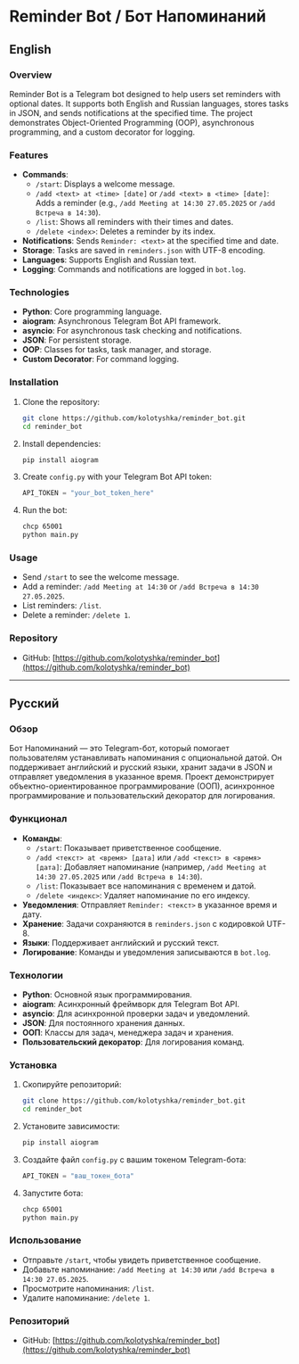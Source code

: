 # Reminder Bot / Бот Напоминаний 
 
## English 
 
### Overview 
Reminder Bot is a Telegram bot designed to help users set reminders with optional dates. It supports both English and Russian languages, stores tasks in JSON, and sends notifications at the specified time. The project demonstrates Object-Oriented Programming (OOP), asynchronous programming, and a custom decorator for logging. 
 
### Features 
- **Commands**: 
  - `/start`: Displays a welcome message. 
  - `/add <text> at <time> [date]` or `/add <text> в <time> [date]`: Adds a reminder (e.g., `/add Meeting at 14:30 27.05.2025` or `/add Встреча в 14:30`). 
  - `/list`: Shows all reminders with their times and dates. 
  - `/delete <index>`: Deletes a reminder by its index. 
- **Notifications**: Sends `Reminder: <text>` at the specified time and date. 
- **Storage**: Tasks are saved in `reminders.json` with UTF-8 encoding. 
- **Languages**: Supports English and Russian text. 
- **Logging**: Commands and notifications are logged in `bot.log`. 
 
### Technologies 
- **Python**: Core programming language. 
- **aiogram**: Asynchronous Telegram Bot API framework. 
- **asyncio**: For asynchronous task checking and notifications. 
- **JSON**: For persistent storage. 
- **OOP**: Classes for tasks, task manager, and storage. 
- **Custom Decorator**: For command logging. 
 
### Installation 
1. Clone the repository: 
   ```bash 
   git clone https://github.com/kolotyshka/reminder_bot.git 
   cd reminder_bot 
   ``` 
2. Install dependencies: 
   ```bash 
   pip install aiogram 
   ``` 
3. Create `config.py` with your Telegram Bot API token: 
   ```python 
   API_TOKEN = "your_bot_token_here" 
   ``` 
4. Run the bot: 
   ```bash 
   chcp 65001 
   python main.py 
   ``` 
 
### Usage 
- Send `/start` to see the welcome message. 
- Add a reminder: `/add Meeting at 14:30` or `/add Встреча в 14:30 27.05.2025`. 
- List reminders: `/list`. 
- Delete a reminder: `/delete 1`. 
 
### Repository 
- GitHub: [https://github.com/kolotyshka/reminder_bot](https://github.com/kolotyshka/reminder_bot) 
 
--- 
 
## Русский 
 
### Обзор 
Бот Напоминаний — это Telegram-бот, который помогает пользователям устанавливать напоминания с опциональной датой. Он поддерживает английский и русский языки, хранит задачи в JSON и отправляет уведомления в указанное время. Проект демонстрирует объектно-ориентированное программирование (ООП), асинхронное программирование и пользовательский декоратор для логирования. 
 
### Функционал 
- **Команды**: 
  - `/start`: Показывает приветственное сообщение. 
  - `/add <текст> at <время> [дата]` или `/add <текст> в <время> [дата]`: Добавляет напоминание (например, `/add Meeting at 14:30 27.05.2025` или `/add Встреча в 14:30`). 
  - `/list`: Показывает все напоминания с временем и датой. 
  - `/delete <индекс>`: Удаляет напоминание по его индексу. 
- **Уведомления**: Отправляет `Reminder: <текст>` в указанное время и дату. 
- **Хранение**: Задачи сохраняются в `reminders.json` с кодировкой UTF-8. 
- **Языки**: Поддерживает английский и русский текст. 
- **Логирование**: Команды и уведомления записываются в `bot.log`. 
 
### Технологии 
- **Python**: Основной язык программирования. 
- **aiogram**: Асинхронный фреймворк для Telegram Bot API. 
- **asyncio**: Для асинхронной проверки задач и уведомлений. 
- **JSON**: Для постоянного хранения данных. 
- **ООП**: Классы для задач, менеджера задач и хранения. 
- **Пользовательский декоратор**: Для логирования команд. 
 
### Установка 
1. Скопируйте репозиторий: 
   ```bash 
   git clone https://github.com/kolotyshka/reminder_bot.git 
   cd reminder_bot 
   ``` 
2. Установите зависимости: 
   ```bash 
   pip install aiogram 
   ``` 
3. Создайте файл `config.py` с вашим токеном Telegram-бота: 
   ```python 
   API_TOKEN = "ваш_токен_бота" 
   ``` 
4. Запустите бота: 
   ```bash 
   chcp 65001 
   python main.py 
   ``` 
 
### Использование 
- Отправьте `/start`, чтобы увидеть приветственное сообщение. 
- Добавьте напоминание: `/add Meeting at 14:30` или `/add Встреча в 14:30 27.05.2025`. 
- Просмотрите напоминания: `/list`. 
- Удалите напоминание: `/delete 1`. 
 
### Репозиторий 
- GitHub: [https://github.com/kolotyshka/reminder_bot](https://github.com/kolotyshka/reminder_bot) 

